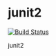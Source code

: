 junit2
======
[![Build Status](https://secure.travis-ci.org/EnriqueGimeno/junit2.png)](http://travis-ci.org/EnriqueGimeno/junit2)

junit2

